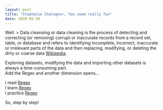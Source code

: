 ```yaml
---
layout: post
title: "Stephanie Chatagner, You seem really fun"
date: 2020-05-20
---
```


Well. > Data cleansing or data cleaning is the process of detecting and correcting (or removing) corrupt or inaccurate records from a record set, table, or database and refers to identifying incomplete, incorrect, inaccurate or irrelevant parts of the data and then replacing, modifying, or deleting the dirty or coarse data [Wikipedia](https://en.wikipedia.org/wiki/Data_cleansing).

Exploring datasets, modifying the data and importing other datasets is always a time-consuming part.   
Add the Regex and another dimension opens...  

I read [Regex](https://blog.usejournal.com/regular-expressions-a-complete-beginners-tutorial-c7327b9fd8eb)   
I learn [Regex](https://github.com/ziishaned/learn-regex/blob/master/translations/README-fr.md)   
I practice [Regex](https://regex101.com/#python)   

So, step by step!


